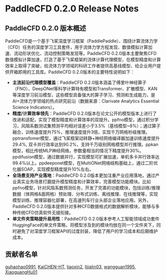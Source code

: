 # PaddleCFD 0.2.0 Release Notes

## PaddleCFD 0.2.0 版本概述
PaddleCFD是一个基于飞桨深度学习框架（PaddlePaddle）、围绕计算流体力学（CFD）任务的深度学习工具套件，用于流体力学方程发现、数值模拟计算加速、流动形状优化、流动控制策略发现等。PaddleCFD 0.2.0版本主要聚焦CFD数值模拟计算加速，打造了基于飞桨框架的流体计算代理模型，在模型精度和计算效率上取得了突破，给流体力学领域的科研工作者提供高基线模型、给企业用户提供开箱即用的工具库。PaddleCFD 0.2.0版本的主要特性说明如下：
- **主流前沿代理模型覆盖**：PaddleCFD 0.2.0版本涵盖了傅里叶神经算子（FNO）、DeepONet等科学计算特有模型和Transformer、扩散模型、KAN等深度学习前沿模型，这些模型具备强大的算子学习、预测和生成能力，是AI+流体力学领域的热点研究前沿（数据来源：Clarivate Analytics Essential Science Indicators）。
- **精度/计算效率领先**：PaddleCFD 0.2.0版本在论文公开的模型版本上进行了改进和适配，实现了模型精度和计算效率的双提升。ppfno模型，通过积分学习，风阻系数测试集预测平均相对误差小于3.5%（基线模型~8%）；通过算子融合，训练速度提升75%，推理速度提升3倍，实现千万网格秒级推理。pptransfomer模型，通过飞桨框架动转静+神经网络编译器加速训练速度提升29.4%, 双卡并行效率达到90.2%，支持千万级别网格模型并行推理。ppkan模型，相比传统MLP神经网络，参数量相当的情况下精度提升30%。ppdifusion模型，通过数据并行，实现模型可扩展加速，单机多卡并行效率达99.4%以上。ppdeeponet模型，在MultiONet网络结构基础上，通过二阶优化器SOAP，实现模型精度提升10%左右。
- **全场景支持产业落地**：PaddleCFD 0.2.0版本更加注重产业应用落地，通过产业真实业务场景打磨提升模型精度和计算效率，完善模型功能模块。比如ppfno模型，针对风阻系数预测任务，开发了完善的功能模块，包括训练/推理数据（体网格&面网格）预处理、分布式训练、离线推理、在线推理等，实现模型训练、推理容器化部署，在高速列车行业头部企业落地应用。另外，PaddleCFD 0.2.0版本提供针对多种CFD数据格式的数据解析模块，能够与多种传统CFD仿真软件无缝衔接。
- **单文件夹策略提升易用性**：PaddleCFD 0.2.0版本参考人工智能领域成功套件HuggingFace的单文件策略，将模型涉及到的模块均放在同一个文件夹下，同时避免了对深度学习框架API的过度封装，降低了用户的学习成本和后期维护成本。



## 贡献者名单
[guhaohao0991](https://github.com/guhaohao0991), [KaiCHEN-HT](https://github.com/KaiCHEN-HT), [liaoxin2](https://github.com/liaoxin2), [lijialin03](https://github.com/lijialin03), [wangguan1995](https://github.com/wangguan1995), [XiaoguangHu01](https://github.com/XiaoguangHu01)
